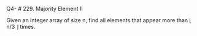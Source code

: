 Q4- # 229. Majority Element II

Given an integer array of size n, find all elements that appear more than ⌊ n/3 ⌋ times.

